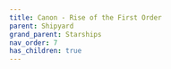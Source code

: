```yaml
---
title: Canon - Rise of the First Order
parent: Shipyard
grand_parent: Starships
nav_order: 7
has_children: true
---
```

